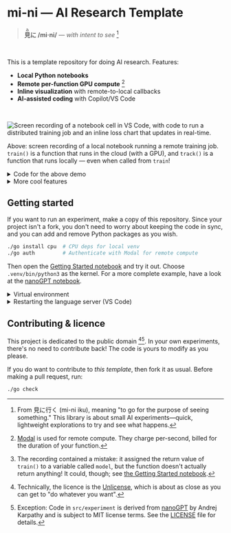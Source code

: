 # mi-ni — AI Research Template

> **<ruby>見<rt>み</rt>に</ruby> /mi·ni/** — _with intent to see_ [^etymology]

[^etymology]: From 見に行く (mi-ni iku), meaning "to go for the purpose of seeing something." This library is about small AI experiments—quick, lightweight explorations to try and see what happens.

&nbsp;

This is a template repository for doing AI research. Features:

- **Local Python notebooks**
- **Remote per-function GPU compute** [^modal]
- **Inline visualization** with remote-to-local callbacks
- **AI-assisted coding** with Copilot/VS Code

&nbsp;

![Screen recording of a notebook cell in VS Code, with code to run a distributed training job and an inline loss chart that updates in real-time.](https://github.com/user-attachments/assets/6eb94b46-0b8f-4cd2-b200-abcec86c88cd)

Above: screen recording of a local notebook running a remote training job. `train()` is a function that runs in the cloud (with a GPU), and `track()` is a function that runs locally — even when called from `train`!

<details><summary>Code for the above demo</summary>

The code shown in the screen recording is [^recording-correction]:

```python
@run.hither
async def track(loss: float):
    history.append(loss)
    plot(history)

@run.thither(gpu='L4')
async def train(epochs: int, track):
    for _ in range(epochs):
        track(some_training_function())
    print('Training complete')

async with run(), track as callback:
    await train(25, callback)
```

[^recording-correction]: The recording contained a mistake: it assigned the return value of `train()` to a variable called `model`, but the function doesn't actually return anything! It could, though; see [the Getting Started notebook][getting-started].
</details>

<details><summary>More cool features</summary>

- [Dev container][dc] for a consistent environment, both locally and in Codespaces
- ML stack ([PyTorch, Polars, etc.](pyproject.toml))
- Modern package management with [uv]
- Pre-configured for good engineering practices: tests, linting, type-checking (optional!)
</details>

[^modal]: [Modal] is used for remote compute. They charge per-second, billed for the duration of your function.


## Getting started

If you want to run an experiment, make a copy of this repository. Since your project isn't a fork, you don't need to worry about keeping the code in sync, and you can add and remove Python packages as you wish.

```bash
./go install cpu  # CPU deps for local venv
./go auth         # Authenticate with Modal for remote compute
```

Then open the [Getting Started notebook][getting-started] and try it out. Choose `.venv/bin/python3` as the kernel. For a more complete example, have a look at the [nanoGPT notebook](nanogpt.ipynb).

[getting-started]: getting-started.ipynb


<details><summary>Virtual environment</summary>

The Python environment is configured when the dev container is created.

Use [uv] to add and remove packages, and to run scripts:

```bash
uv add plotly --group local
uv run python example.py
```
</details>

<details>
<summary>Restarting the language server (VS Code)</summary>

If you open a Python file before the setup is complete, you may need to restart the Python language server.

- Open a `.py` or `.ipynb` file
- Open the command pallette with <kbd>⇧</kbd><kbd>⌘</kbd><kbd>P</kbd> or <kbd>Ctrl</kbd><kbd>Shift</kbd><kbd>P</kbd>
- Run _Python: Restart Language Server_.
</details>

[dc]: https://containers.dev
[Modal]: https://modal.com
[uv]: https://astral.sh/uv


## Contributing & licence

This project is dedicated to the public domain [^unlicense][^attrib]. In your own experiments, there's no need to contribute back! The code is yours to modify as you please.

If you do want to contribute to _this template_, then fork it as usual. Before making a pull request, run:

```bash
./go check
```

[^unlicense]: Technically, the licence is the [Unlicense](https://unlicense.org), which is about as close as you can get to "do whatever you want".

[^attrib]: Exception: Code in `src/experiment` is derived from [nanoGPT](https://github.com/karpathy/nanoGPT) by Andrej Karpathy and is subject to MIT license terms. See the [LICENSE](LICENSE) file for details.
